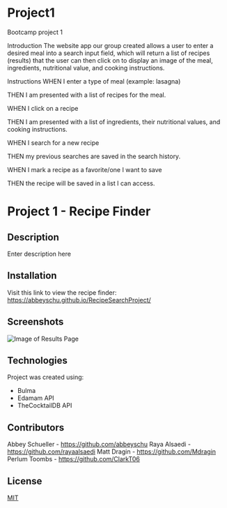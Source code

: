 # Project1
Bootcamp project 1

Introduction
The website app our group created allows a user to enter a desired meal into a search input field, which will return a list of recipes (results) that the user can then click on to display an image of the meal, ingredients, nutritional value, and cooking instructions. 

Instructions
WHEN I enter a type of meal (example: lasagna)

THEN I am presented with a list of recipes for the meal.

WHEN I click on a recipe

THEN I am presented with a list of ingredients, their nutritional values, and cooking instructions.

WHEN I search for a new recipe

THEN my previous searches are saved in the search history.

WHEN I mark a recipe as a favorite/one I want to save

THEN the recipe will be saved in a list I can access.

# Project 1 - Recipe Finder

## Description

Enter description here

## Installation

Visit this link to view the recipe finder: https://abbeyschu.github.io/RecipeSearchProject/

## Screenshots

![Image of Results Page](Assets/Images/Results.png)

## Technologies

Project was created using:
* Bulma
* Edamam API
* TheCocktailDB API

## Contributors 

Abbey Schueller - https://github.com/abbeyschu 
Raya Alsaedi - https://github.com/rayaalsaedi 
Matt Dragin - https://github.com/Mdragin 
Perlum Toombs - https://github.com/ClarkT06 


## License 

[MIT](https://github.com/abbeyschu/RecipeSearchProject/raw/main/assets/license.txt)

